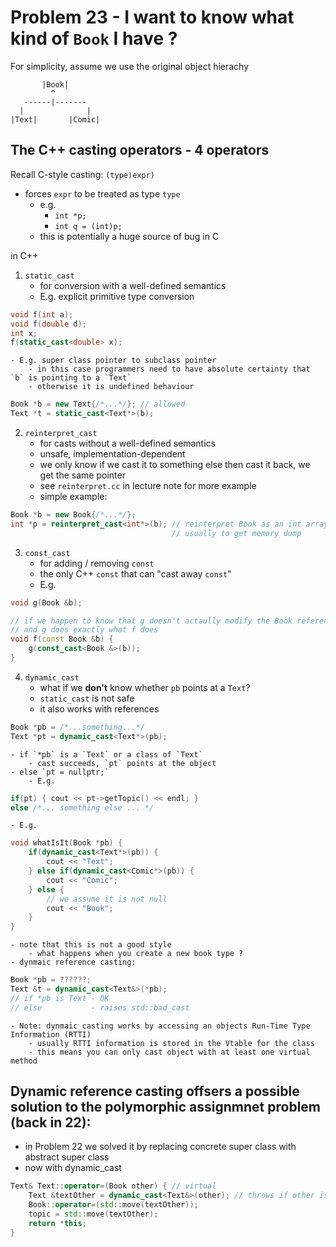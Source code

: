 # Problem 23 - I want to know what kind of `Book` I have ?

For simplicity, assume we use the original object hierachy

```
       |Book|
         ^
   ------|-------
  |              |
|Text|       |Comic|
```


## The C++ casting operators - 4 operators 

Recall C-style casting: `(type)expr)` 
- forces `expr` to be treated as type `type`
    - e.g. 
        - `int *p;`
        - `int q = (int)p;`
    - this is potentially a huge source of bug in C 


in C++
1. `static_cast` 
    - for conversion with a well-defined semantics 
    - E.g. explicit primitive type conversion 
``` C++
void f(int a); 
void f(double d);
int x;
f(static_cast<double> x);
```
    - E.g. super class pointer to subclass pointer 
        - in this case programmers need to have absolute certainty that `b` is pointing to a `Text` 
        - otherwise it is undefined behaviour 
``` C++
Book *b = new Text{/*...*/}; // allowed 
Text *t = static_cast<Text*>(b);
```

2. `reinterpret_cast` 
    - for casts without a well-defined semantics 
    - unsafe, implementation-dependent 
    - we only know if we cast it to something else then cast it back, we get the same pointer 
    - see `reinterpret.cc` in lecture note for more example 
    - simple example:
``` C++
Book *b = new Book{/*...*/};
int *p = reinterpret_cast<int*>(b); // reinterpret Book as an int array 
                                    // usually to get memory dump 
```

3. `const_cast`
    - for adding / removing `const`
    - the only C++ `const` that can "cast away `const`"
    - E.g.
``` C++
void g(Book &b);

// if we happen to know that g doesn't actaully modify the Book reference 
// and g does exactly what f does 
void f(const Book &b) {
    g(const_cast<Book &>(b));
}
```

4. `dynamic_cast`
    - what if we __don't__ know whether `pb` points at a `Text`? 
    - `static_cast` is not safe 
    - it also works with references 
``` C++
Book *pb = /*...something...*/
Text *pt = dynamic_cast<Text*>(pb);
```
    - if `*pb` is a `Text` or a class of `Text`
        - cast succeeds, `pt` points at the object 
    - else `pt = nullptr;`
        - E.g.
``` C++
if(pt) { cout << pt->getTopic() << endl; }
else /*... something else ... */
```
    - E.g.
``` C++
void whatIsIt(Book *pb) {
    if(dynamic_cast<Text*>(pb)) {
        cout << "Text";
    } else if(dynamic_cast<Comic*>(pb)) {
        cout << "Comic";
    } else {
        // we assume it is not null 
        cout << "Book";
    }
}
```
    - note that this is not a good style 
        - what happens when you create a new book type ? 
    - dynmaic reference casting:
``` C++
Book *pb = ??????;
Text &t = dynamic_cast<Text&>(*pb); 
// if *pb is Text - OK
// else           - raises std::bad_cast 
```
    - Note: dynmaic casting works by accessing an objects Run-Time Type Information (RTTI)
        - usually RTTI information is stored in the Vtable for the class 
        - this means you can only cast object with at least one virtual method 

## Dynamic reference casting offsers a possible solution to the polymorphic assignmnet problem (back in 22): 
- in Problem 22 we solved it by replacing concrete super class with abstract super class 
- now with dynamic_cast
``` C++
Text& Text::operator=(Book other) { // virtual 
    Text &textOther = dynamic_cast<Text&>(other); // throws if other is not a Text
    Book::operator=(std::move(textOther));
    topic = std::move(textOther);
    return *this;
}
```











